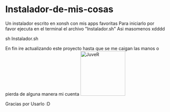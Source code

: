# Instalador-de-mis-cosas
Un instalador escrito en xonsh con mis apps favoritas
Para iniciarlo por favor ejecuta en el terminal el archivo "Instalador.sh"
Asi masomenos xdddd


sh Instalador.sh


En fin ire actualizando este proyecto hasta que se me caigan las manos o pierda de alguna manera mi cuenta
<img src="https://github.com/Tom5521/Instalador-de-mis-cosas/blob/4509b5fc3bf1e18aaa0c2a007f25952e41b676f7/gato-BOOM.gif" alt="JuveR" width="141px">

Gracias por Usarlo :D
